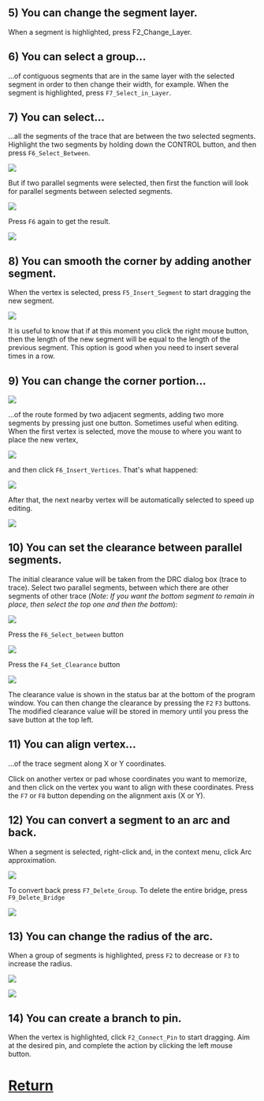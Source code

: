 ## 5) You can change the segment layer.

When a segment is highlighted, press F2_Change_Layer.

## 6) You can select a group...

...of contiguous segments that are in the same layer with the selected segment in order to then change their width, for example. When the segment is highlighted, press `F7_Select_in_Layer`.

## 7) You can select...

...all the segments of the trace that are between the two selected segments. Highlight the two segments by holding down the CONTROL button, and then press `F6_Select_Between`.

![](pictures/sel_between1.png)

But if two parallel segments were selected, then first the function will look for parallel segments between selected segments.

![](pictures/sel_between2.png)

Press `F6` again to get the result.

![](pictures/sel_between3.png)

## 8) You can smooth the corner by adding another segment.

When the vertex is selected, press `F5_Insert_Segment` to start dragging the new segment. 

![](pictures/edit_tr7.png)

It is useful to know that if at this moment you click the right mouse button, then the length of the new segment will be equal to the length of the previous segment. This option is good when you need to insert several times in a row.

## 9) You can change the corner portion... 

![](pictures/edit_tr8.png)

...of the route formed by two adjacent segments, adding two more segments by pressing just one button. Sometimes useful when editing. When the first vertex is selected, move the mouse to where you want to place the new vertex, 

![](pictures/edit_tr8_2.png)

and then click `F6_Insert_Vertices`. That's what happened:

![](pictures/edit_tr8_3.png)

After that, the next nearby vertex will be automatically selected to speed up editing.

![](pictures/edit_tr8_4.png)

## 10) You can set the clearance between parallel segments. 
The initial clearance value will be taken from the DRC dialog box (trace to trace). Select two parallel segments, between which there are other segments of other trace (_Note: If you want the bottom segment to remain in place, then select the top one and then the bottom_):

![](pictures/set_cl1.png)

Press the `F6_Select_between` button

![](pictures/set_cl2.png)

Press the `F4_Set_Clearance` button

![](pictures/set_cl3.png)

The clearance value is shown in the status bar at the bottom of the program window. You can then change the clearance by pressing the `F2` `F3` buttons. The modified clearance value will be stored in memory until you press the save button at the top left.

## 11) You can align vertex...

...of the trace segment along X or Y coordinates. 

Click on another vertex or pad whose coordinates you want to memorize, and then click on the vertex you want to align with these coordinates. Press the `F7` or `F8` button depending on the alignment axis (X or Y).

## 12) You can convert a segment to an arc and back. 

When a segment is selected, right-click and, in the context menu, click Arc approximation. 

![](pictures/arc_approx1.png)

To convert back press `F7_Delete_Group`. To delete the entire bridge, press `F9_Delete_Bridge`

![](pictures/del_bridge.png)

## 13) You can change the radius of the arc. 

When a group of segments is highlighted, press `F2` to decrease or `F3` to increase the radius.

![](pictures/arc_approx2.png)

![](pictures/rad_tr1.png)

## 14) You can create a branch to pin. 

When the vertex is highlighted, click `F2_Connect_Pin` to start dragging. Aim at the desired pin, and complete the action by clicking the left mouse button.

# [Return](How_to.md)
